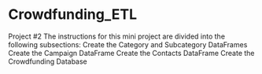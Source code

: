 # Crowdfunding_ETL
Project #2
The instructions for this mini project are divided into the following subsections:
Create the Category and Subcategory DataFrames
Create the Campaign DataFrame
Create the Contacts DataFrame
Create the Crowdfunding Database
